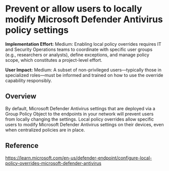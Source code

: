 # Prevent or allow users to locally modify Microsoft Defender Antivirus policy settings

**Implementation Effort:** Medium: Enabling local policy overrides requires IT and Security Operations teams to coordinate with specific user groups (e.g., researchers or analysts), define exceptions, and manage policy scope, which constitutes a project-level effort.

**User Impact:** Medium: A subset of non-privileged users—typically those in specialized roles—must be informed and trained on how to use the override capability responsibly.

## Overview

By default, Microsoft Defender Antivirus settings that are deployed via a Group Policy Object to the endpoints in your network will prevent users from locally changing the settings.
Local policy overrides allow specific users to modify Microsoft Defender Antivirus settings on their devices, even when centralized policies are in place.

## Reference
https://learn.microsoft.com/en-us/defender-endpoint/configure-local-policy-overrides-microsoft-defender-antivirus
